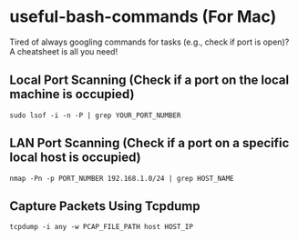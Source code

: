 # useful-bash-commands (For Mac)

Tired of always googling commands for tasks (e.g., check if port is open)? A cheatsheet is all you need!

## Local Port Scanning (Check if a port on the local machine is occupied)
``sudo lsof -i -n -P | grep YOUR_PORT_NUMBER``

## LAN Port Scanning (Check if a port on a specific local host is occupied)
``nmap -Pn -p PORT_NUMBER 192.168.1.0/24 | grep HOST_NAME``


## Capture Packets Using Tcpdump
``tcpdump -i any -w PCAP_FILE_PATH host HOST_IP``
